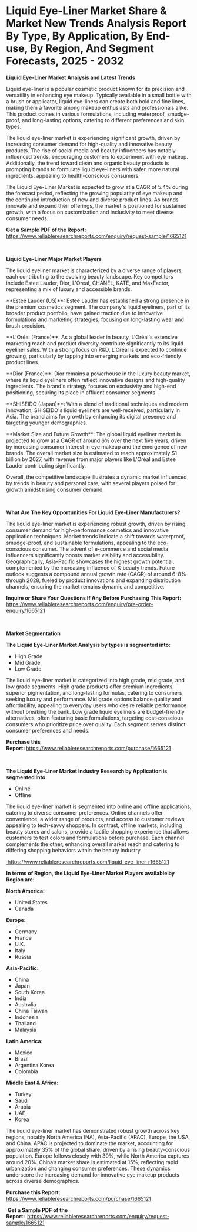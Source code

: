 <p><h1>Liquid Eye-Liner Market Share & Market New Trends Analysis Report By Type, By Application, By End-use, By Region, And Segment Forecasts, 2025 - 2032</h1></p><p><strong>Liquid Eye-Liner Market Analysis and Latest Trends</strong></p>
<p><p>Liquid eye-liner is a popular cosmetic product known for its precision and versatility in enhancing eye makeup. Typically available in a small bottle with a brush or applicator, liquid eye-liners can create both bold and fine lines, making them a favorite among makeup enthusiasts and professionals alike. This product comes in various formulations, including waterproof, smudge-proof, and long-lasting options, catering to different preferences and skin types.</p><p>The liquid eye-liner market is experiencing significant growth, driven by increasing consumer demand for high-quality and innovative beauty products. The rise of social media and beauty influencers has notably influenced trends, encouraging customers to experiment with eye makeup. Additionally, the trend toward clean and organic beauty products is prompting brands to formulate liquid eye-liners with safer, more natural ingredients, appealing to health-conscious consumers.</p><p>The Liquid Eye-Liner Market is expected to grow at a CAGR of 5.4% during the forecast period, reflecting the growing popularity of eye makeup and the continued introduction of new and diverse product lines. As brands innovate and expand their offerings, the market is positioned for sustained growth, with a focus on customization and inclusivity to meet diverse consumer needs.</p></p>
<p><strong>Get a Sample PDF of the Report:&nbsp;</strong> <a href="https://www.reliableresearchreports.com/enquiry/request-sample/1665121?utm_campaign=2273&utm_medium=2&utm_source=Github&utm_content=ia&utm_term=15042025&utm_id=liquid-eye-liner">https://www.reliableresearchreports.com/enquiry/request-sample/1665121</a></p>
<p>&nbsp;</p>
<p><strong>Liquid Eye-Liner Major Market Players</strong></p>
<p><p>The liquid eyeliner market is characterized by a diverse range of players, each contributing to the evolving beauty landscape. Key competitors include Estee Lauder, Dior, L'Oréal, CHANEL, KATE, and MaxFactor, representing a mix of luxury and accessible brands.</p><p>**Estee Lauder (US)**: Estee Lauder has established a strong presence in the premium cosmetics segment. The company's liquid eyeliners, part of its broader product portfolio, have gained traction due to innovative formulations and marketing strategies, focusing on long-lasting wear and brush precision.</p><p>**L'Oréal (France)**: As a global leader in beauty, L'Oréal's extensive marketing reach and product diversity contribute significantly to its liquid eyeliner sales. With a strong focus on R&D, L'Oréal is expected to continue growing, particularly by tapping into emerging markets and eco-friendly product lines.</p><p>**Dior (France)**: Dior remains a powerhouse in the luxury beauty market, where its liquid eyeliners often reflect innovative designs and high-quality ingredients. The brand's strategy focuses on exclusivity and high-end positioning, securing its place in affluent consumer segments.</p><p>**SHISEIDO (Japan)**: With a blend of traditional techniques and modern innovation, SHISEIDO's liquid eyeliners are well-received, particularly in Asia. The brand aims for growth by enhancing its digital presence and targeting younger demographics.</p><p>**Market Size and Future Growth**: The global liquid eyeliner market is projected to grow at a CAGR of around 6% over the next five years, driven by increasing consumer interest in eye makeup and the emergence of new brands. The overall market size is estimated to reach approximately $1 billion by 2027, with revenue from major players like L'Oréal and Estee Lauder contributing significantly. </p><p>Overall, the competitive landscape illustrates a dynamic market influenced by trends in beauty and personal care, with several players poised for growth amidst rising consumer demand.</p></p>
<p>&nbsp;</p>
<p><strong>What Are The Key Opportunities For Liquid Eye-Liner Manufacturers?</strong></p>
<p><p>The liquid eye-liner market is experiencing robust growth, driven by rising consumer demand for high-performance cosmetics and innovative application techniques. Market trends indicate a shift towards waterproof, smudge-proof, and sustainable formulations, appealing to the eco-conscious consumer. The advent of e-commerce and social media influencers significantly boosts market visibility and accessibility. Geographically, Asia-Pacific showcases the highest growth potential, complemented by the increasing influence of K-beauty trends. Future outlook suggests a compound annual growth rate (CAGR) of around 6-8% through 2028, fueled by product innovations and expanding distribution channels, ensuring the market remains dynamic and competitive.</p></p>
<p><strong>Inquire or Share Your Questions If Any Before Purchasing This Report:</strong> <a href="https://www.reliableresearchreports.com/enquiry/pre-order-enquiry/1665121?utm_campaign=2273&utm_medium=2&utm_source=Github&utm_content=ia&utm_term=15042025&utm_id=liquid-eye-liner">https://www.reliableresearchreports.com/enquiry/pre-order-enquiry/1665121</a></p>
<p>&nbsp;</p>
<p><strong>Market Segmentation</strong></p>
<p><strong>The Liquid Eye-Liner Market Analysis by types is segmented into:</strong></p>
<p><ul><li>High Grade</li><li>Mid Grade</li><li>Low Grade</li></ul></p>
<p><p>The liquid eye-liner market is categorized into high grade, mid grade, and low grade segments. High grade products offer premium ingredients, superior pigmentation, and long-lasting formulas, catering to consumers seeking luxury and performance. Mid grade options balance quality and affordability, appealing to everyday users who desire reliable performance without breaking the bank. Low grade liquid eyeliners are budget-friendly alternatives, often featuring basic formulations, targeting cost-conscious consumers who prioritize price over quality. Each segment serves distinct consumer preferences and needs.</p></p>
<p><strong>Purchase this Report:&nbsp;</strong><a href="https://www.reliableresearchreports.com/purchase/1665121?utm_campaign=2273&utm_medium=2&utm_source=Github&utm_content=ia&utm_term=15042025&utm_id=liquid-eye-liner">https://www.reliableresearchreports.com/purchase/1665121</a></p>
<p>&nbsp;</p>
<p><strong>The Liquid Eye-Liner Market Industry Research by Application is segmented into:</strong></p>
<p><ul><li>Online</li><li>Offline</li></ul></p>
<p><p>The liquid eye-liner market is segmented into online and offline applications, catering to diverse consumer preferences. Online channels offer convenience, a wider range of products, and access to customer reviews, appealing to tech-savvy shoppers. In contrast, offline markets, including beauty stores and salons, provide a tactile shopping experience that allows customers to test colors and formulations before purchase. Each channel complements the other, enhancing overall market reach and catering to differing shopping behaviors within the beauty industry.</p></p>
<p><a href="https://www.reliableresearchreports.com/liquid-eye-liner-r1665121?utm_campaign=2273&utm_medium=2&utm_source=Github&utm_content=ia&utm_term=15042025&utm_id=liquid-eye-liner">&nbsp;https://www.reliableresearchreports.com/liquid-eye-liner-r1665121</a></p>
<p><strong>In terms of Region, the Liquid Eye-Liner Market Players available by Region are:</strong></p>
<p>
    <p> <strong> North America: </strong>
        <ul>
            <li>United States</li>
            <li>Canada</li>
        </ul>
        </p> 
    <p> <strong> Europe: </strong>
        <ul>
            <li>Germany</li>
            <li>France</li>
            <li>U.K.</li>
            <li>Italy</li>
            <li>Russia</li>
        </ul>
        </p> 
    <p> <strong> Asia-Pacific: </strong>
        <ul>
            <li>China</li>
            <li>Japan</li>
            <li>South Korea</li>
            <li>India</li>
            <li>Australia</li>
            <li>China Taiwan</li>
            <li>Indonesia</li>
            <li>Thailand</li>
            <li>Malaysia</li>
        </ul>
        </p> 
    <p> <strong> Latin America: </strong>
        <ul>
            <li>Mexico</li>
            <li>Brazil</li>
            <li>Argentina Korea</li>
            <li>Colombia</li>
        </ul>
        </p> 
    <p> <strong> Middle East & Africa: </strong>
        <ul>
            <li>Turkey</li>
            <li>Saudi</li>
            <li>Arabia</li>
            <li>UAE</li>
            <li>Korea</li>
        </ul>
    </p>
    </p>
<p><p>The liquid eye-liner market has demonstrated robust growth across key regions, notably North America (NA), Asia-Pacific (APAC), Europe, the USA, and China. APAC is projected to dominate the market, accounting for approximately 35% of the global share, driven by a rising beauty-conscious population. Europe follows closely with 30%, while North America captures around 20%. China’s market share is estimated at 15%, reflecting rapid urbanization and changing consumer preferences. These dynamics underscore the increasing demand for innovative eye makeup products across diverse demographics.</p></p>
<p><strong>Purchase this Report: </strong><a href="https://www.reliableresearchreports.com/purchase/1665121?utm_campaign=2273&utm_medium=2&utm_source=Github&utm_content=ia&utm_term=15042025&utm_id=liquid-eye-liner">https://www.reliableresearchreports.com/purchase/1665121</a></p>
<p>&nbsp;<strong>Get a Sample PDF of the Report:&nbsp;&nbsp;</strong><a href="https://www.reliableresearchreports.com/enquiry/request-sample/1665121?utm_campaign=2273&utm_medium=2&utm_source=Github&utm_content=ia&utm_term=15042025&utm_id=liquid-eye-liner">https://www.reliableresearchreports.com/enquiry/request-sample/1665121</a></p>
<p><strong></strong></p>
<p><p></p><p></p><p></p></p>